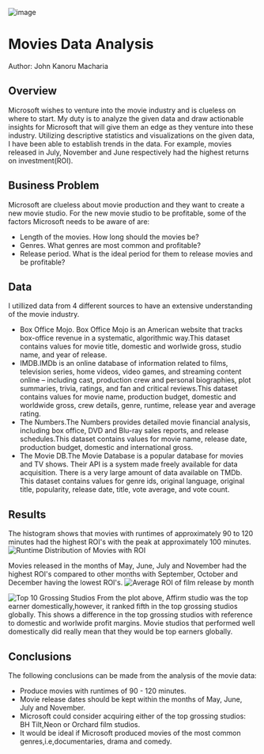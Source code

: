 ![image](https://user-images.githubusercontent.com/104419109/169697401-569c7348-9023-4b1d-af5e-0d8357a2e098.png)
# Movies Data Analysis
Author: John Kanoru Macharia

## Overview
Microsoft  wishes to venture into the movie industry and is clueless on where to start. My duty is to analyze the given data and draw actionable insights for Microsoft that will give them an edge as they venture into these industry. Utilizing descriptive statistics and visualizations on the given data, I have been able to establish trends in the data. For example, movies released in July, November and June respectively had the highest returns on investment(ROI).

## Business Problem
Microsoft are clueless about movie production and they want to create a new movie studio.
For the new movie studio to be profitable, some of the factors Microsoft needs to be aware of are:

- Length of the movies. How long should the movies be?
- Genres. What genres are most common and profitable?
- Release period. What is the ideal period for them to release movies and be profitable?

## Data
I utillized data from 4 different sources to have an extensive understanding of the movie industry.

- Box Office Mojo. Box Office Mojo is an American website that tracks box-office revenue in a systematic, algorithmic way.This dataset contains values for movie title, domestic and worlwide gross, studio name, and year of release.
- IMDB.IMDb is an online database of information related to films, television series, home videos, video games, and streaming content online – including cast, production crew and personal biographies, plot summaries, trivia, ratings, and fan and critical reviews.This dataset contains values for movie name, production budget, domestic and worldwide gross, crew details, genre, runtime, release year and average rating.
- The Numbers.The Numbers provides detailed movie financial analysis, including box office, DVD and Blu-ray sales reports, and release schedules.This dataset contains values for movie name, release date, production budget, domestic and international gross.
- The Movie DB.The Movie Database is a popular database for movies and TV shows. Their API is a system made freely available for data acquisition. There is a very large amount of data available on TMDb. This dataset contains values for genre ids, original language,	original title,	popularity,	release date,	title, vote average, and	vote count.

## Results
The histogram shows that movies with runtimes of approximately 90 to 120 minutes had the highest ROI's with the peak at approximately 100 minutes.
![Runtime Distribution of Movies with ROI](https://user-images.githubusercontent.com/104419109/169699950-fd1585ef-769d-48fa-b9c6-9e1f3182c1ec.png)

Movies released in the months of May, June, July and November had the highest ROI's compared to other months with September, October and December having the lowest ROI's.
![Average ROI of film release by month](https://user-images.githubusercontent.com/104419109/169700006-e470a52a-5d6d-4cac-93e2-5f4fde533586.png)

![Top 10 Grossing Studios](https://user-images.githubusercontent.com/104419109/169755019-fb328793-d2f9-424a-a1a2-950c895673f5.png)
From the plot above, Affirm studio was the top earner domestically,however, it ranked fifth in the top grossing studios globally. This shows a difference in the top grossing studios with reference to domestic and worlwide profit margins. Movie studios that performed well domestically did really mean that they would be top earners globally.

## Conclusions
The following conclusions can be made from the analysis of the movie data:

- Produce movies with runtimes of 90 - 120 minutes.
- Movie release dates should be kept within the months of May, June, July and November.
- Microsoft could consider acquiring either of the top grossing studios: BH Tilt,Neon or Orchard film studios.
- It would be ideal if Microsoft produced movies of the most common genres,i.e,documentaries, drama and comedy.
